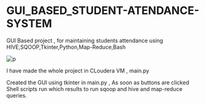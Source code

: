 # GUI_BASED_STUDENT-ATENDANCE-SYSTEM
GUI Based project , for maintaining students attendance using HIVE,SQOOP,Tkinter,Python,Map-Reduce,Bash


![p](https://user-images.githubusercontent.com/16050793/43742110-5210cf06-99ee-11e8-97f5-12cc3d7908d9.png)


I have made the whole project in CLoudera VM ,
main.py

Created the GUI using tkinter in main.py , As soon as buttons are clicked Shell scripts run which results to run sqoop and hive and map-reduce queries.
